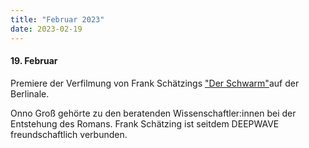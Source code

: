 ```yaml
---
title: "Februar 2023"
date: 2023-02-19
---
```


#### 19\. Februar

Premiere der Verfilmung von Frank Schätzings ["Der Schwarm"](https://www.zdf.de/serien/der-schwarm)auf der Berlinale.

Onno Groß gehörte zu den beratenden Wissenschaftler:innen bei der Entstehung des Romans. Frank Schätzing ist seitdem DEEPWAVE freundschaftlich verbunden.
